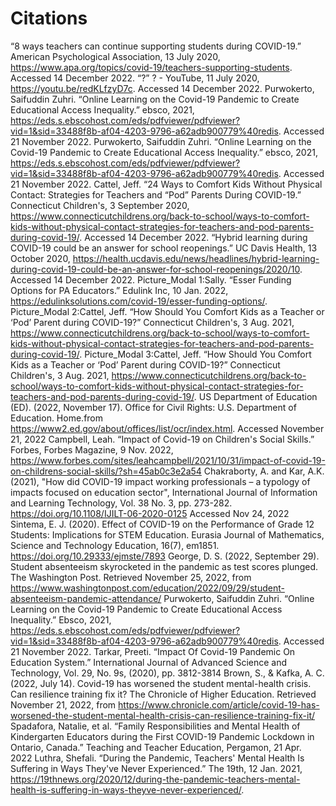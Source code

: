 # Citations
“8 ways teachers can continue supporting students during COVID-19.” American Psychological Association, 13 July 2020, https://www.apa.org/topics/covid-19/teachers-supporting-students. Accessed 14 December 2022.
“?” ? - YouTube, 11 July 2020, https://youtu.be/redKLfzyD7c. Accessed 14 December 2022.
Purwokerto, Saifuddin Zuhri. “Online Learning on the Covid-19 Pandemic to Create Educational Access Inequality.” ebsco, 2021, https://eds.s.ebscohost.com/eds/pdfviewer/pdfviewer?vid=1&sid=33488f8b-af04-4203-9796-a62adb900779%40redis. Accessed 21 November 2022.
Purwokerto, Saifuddin Zuhri. “Online Learning on the Covid-19 Pandemic to Create Educational Access Inequality.” ebsco, 2021, https://eds.s.ebscohost.com/eds/pdfviewer/pdfviewer?vid=1&sid=33488f8b-af04-4203-9796-a62adb900779%40redis. Accessed 21 November 2022.
Cattel, Jeff. “24 Ways to Comfort Kids Without Physical Contact: Strategies for Teachers and “Pod” Parents During COVID-19.” Connecticut Children's, 3 September 2020, https://www.connecticutchildrens.org/back-to-school/ways-to-comfort-kids-without-physical-contact-strategies-for-teachers-and-pod-parents-during-covid-19/. Accessed 14 December 2022.
“Hybrid learning during COVID-19 could be an answer for school reopenings.” UC Davis Health, 13 October 2020, https://health.ucdavis.edu/news/headlines/hybrid-learning-during-covid-19-could-be-an-answer-for-school-reopenings/2020/10. Accessed 14 December 2022.
Picture_Modal 1:Sally. “Esser Funding Options for PA Educators.” Edulink Inc, 10 Jan. 2022, https://edulinksolutions.com/covid-19/esser-funding-options/. 
Picture_Modal 2:Cattel, Jeff. “How Should You Comfort Kids as a Teacher or ‘Pod’ Parent during COVID-19?” Connecticut Children's, 3 Aug. 2021, https://www.connecticutchildrens.org/back-to-school/ways-to-comfort-kids-without-physical-contact-strategies-for-teachers-and-pod-parents-during-covid-19/. 
Picture_Modal 3:Cattel, Jeff. “How Should You Comfort Kids as a Teacher or ‘Pod’ Parent during COVID-19?” Connecticut Children's, 3 Aug. 2021, https://www.connecticutchildrens.org/back-to-school/ways-to-comfort-kids-without-physical-contact-strategies-for-teachers-and-pod-parents-during-covid-19/. 
US Department of Education (ED). (2022, November 17). Office for Civil Rights: U.S. Department of Education. Home.from             https://www2.ed.gov/about/offices/list/ocr/index.html. Accessed November 21,  2022
Campbell, Leah. “Impact of Covid-19 on Children's Social Skills.” Forbes, Forbes Magazine, 9 Nov. 2022, https://www.forbes.com/sites/leahcampbell/2021/10/31/impact-of-covid-19-on-childrens-social-skills/?sh=45ab0c3e2a54
Chakraborty, A. and Kar, A.K. (2021), "How did COVID-19 impact working professionals – a typology of impacts focused on education sector", International Journal of Information and Learning Technology, Vol. 38 No. 3, pp. 273-282. https://doi.org/10.1108/IJILT-06-2020-0125 Accessed Nov 24, 2022
Sintema, E. J. (2020). Effect of COVID-19 on the Performance of Grade 12 Students: Implications for STEM Education. Eurasia Journal of Mathematics, Science and Technology Education, 16(7), em1851. https://doi.org/10.29333/ejmste/7893
George, D. S. (2022, September 29). Student absenteeism skyrocketed in the pandemic as test scores plunged. The Washington Post. Retrieved November 25, 2022, from https://www.washingtonpost.com/education/2022/09/29/student-absenteeism-pandemic-attendance/ 
Purwokerto, Saifuddin Zuhri. “Online Learning on the Covid-19 Pandemic to Create Educational Access Inequality.” Ebsco, 2021, https://eds.s.ebscohost.com/eds/pdfviewer/pdfviewer?vid=1&sid=33488f8b-af04-4203-9796-a62adb900779%40redis. Accessed 21 November 2022.
Tarkar, Preeti. “Impact Of Covid-19 Pandemic On Education System.” International Journal of Advanced Science and Technology, Vol. 29, No. 9s, (2020), pp. 3812-3814
Brown, S., &amp; Kafka, A. C. (2022, July 14). Covid-19 has worsened the student mental-health crisis. Can resilience training fix it? The Chronicle of Higher Education. Retrieved November 21, 2022, from https://www.chronicle.com/article/covid-19-has-worsened-the-student-mental-health-crisis-can-resilience-training-fix-it/ 
Spadafora, Natalie, et al. “Family Responsibilities and Mental Health of Kindergarten Educators during the First COVID-19 Pandemic Lockdown in Ontario, Canada.” Teaching and Teacher Education, Pergamon, 21 Apr. 2022
Luthra, Shefali. “During the Pandemic, Teachers' Mental Health Is Suffering in Ways They've Never Experienced.” The 19th, 12 Jan. 2021, https://19thnews.org/2020/12/during-the-pandemic-teachers-mental-health-is-suffering-in-ways-theyve-never-experienced/.
